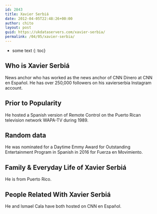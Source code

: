 ```yaml
---
id: 2843
title: Xavier Serbiá
date: 2012-04-05T22:48:26+00:00
author: chito
layout: post
guid: https://ukdataservers.com/xavier-serbia/
permalink: /04/05/xavier-serbia/
---
```


* some text
{: toc}
          
          
## Who is  Xavier Serbiá
                  
                  
                  
News anchor who has worked as the news anchor of CNN Dinero at CNN en Español. He has over 250,000 followers on his xavierserbia Instagram account. 
                  
                
                
                
## Prior to Popularity 
                  
                  
                  
He hosted a Spanish version of Remote Control on the Puerto Rican television network WAPA-TV during 1989.
                  
                
                
                
## Random data 
                  
                  
                  
He was nominated for a Daytime Emmy Award for Outstanding Entertainment Program in Spanish in 2016 for Fuerza en Movimiento.
                  
                
                
                
## Family & Everyday Life of Xavier Serbiá
                  
                  
                  
He is from Puerto Rico.
                  
                
                
                
## People Related With  Xavier Serbiá
                  
                  
                  
He and Ismael Cala have both hosted on CNN en Español.
                  
                
              
            
          
          
          
    
    
  
